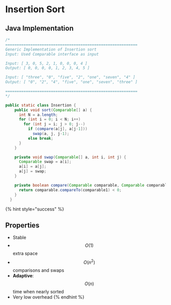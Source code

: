 # Insertion Sort

## Java Implementation

```java
/*
==========================================================
Generic Implementation of Insertion sort
Input: Used Comparable interface as input

Input: [ 3, 0, 5, 2, 1, 0, 0, 0, 4 ]
Output: [ 0, 0, 0, 0, 1, 2, 3, 4, 5 ]

Input: [ "three", "0", "five", "2", "one", "seven", "4" ]
Output: [ "0", "2", "4", "five", "one", "seven", "three" ]

==========================================================
*/

public static class Insertion {
    public void sort(Comparable[] a) {
      int N = a.length;
      for (int i = 0; i < N; i++)
        for (int j = i; j > 0; j--)
          if (compare(a[j], a[j-1]))
            swap(a, j, j-1);
          else break;
      }
    }

    private void swap(Comparable[] a, int i, int j) {
      Comparable swap = a[i];
      a[i] = a[j];
      a[j] = swap;
    }

    private boolean compare(Comparable comparable, Comparable comparable1) {
      return comparable.compareTo(comparable1) < 0;
    }
  }
```

{% hint style="success" %}
## Properties

* Stable
* $$O(1)$$ extra space
* $$O(n^{2})$$ comparisons and swaps
* **Adaptive**: $$O(n)$$ time when nearly sorted
* Very low overhead
{% endhint %}

